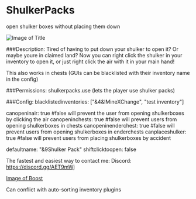 # ShulkerPacks
open shulker boxes without placing them down

![Image of Title](https://imgur.com/iy6Ix5C)

###Description:
Tired of having to put down your shulker to open it? Or maybe youre in claimed land? Now you can right click the shulker in your inventory to open it, or just right click the air with it in your main hand!

This also works in chests (GUIs can be blacklisted with their inventory name in the config)

###Permissions:
shulkerpacks.use (lets the player use shulker packs)

###Config:
blacklistedinventories: ["&4&lMineXChange", "test inventory"]

canopeninair: true #false will prevent the user from opening shulkerboxes by clicking the air
canopeninchests: true #false will prevent users from opening shulkerboxes in chests
canopeninenderchest: true #false will prevent users from opening shulkerboxes in enderchests
canplaceshulker: true #false will prevent users from placing shulkerboxes by accident

defaultname: "&9Shulker Pack"
shiftclicktoopen: false

The fastest and easiest way to contact me:
Discord: https://discord.gg/AET9mWj

[Image of Boost](https://www.spigotmc.org/attachments/info-png.480411/?temp_hash=5760a846980a931974a77950d918d34f)

Can conflict with auto-sorting inventory plugins
